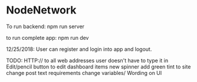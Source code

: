 # NodeNetwork

To run backend:
npm run server

to run complete app:
npm run dev

12/25/2018:
User can register and login into app and logout.

TODO:
HTTP:// to all web addresses user doesn't have to type it in
Edit/pencil button to edit dashboard items
new spinner
add green tint to site
change post text requirements
change variables/ Wording on UI
